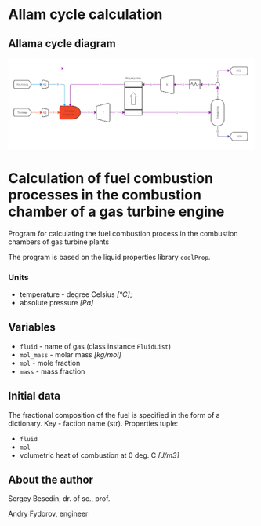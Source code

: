 # Allam cycle calculation

## Allama cycle diagram

![Allama cycle diagram](image/alam-sceme.jpg)

# Calculation of fuel combustion processes in the combustion chamber of a gas turbine engine
Program for calculating the fuel combustion process in the combustion chambers of gas turbine plants

The program is based on the liquid properties library `coolProp`.

### Units
- temperature - degree Celsius _[°C]_;
- absolute pressure _[Pa]_

## Variables
- `fluid` - name of gas (class instance `FluidList`)
- `mol_mass` - molar mass _[kg/mol]_
- `mol` - mole fraction
- `mass` - mass fraction

## Initial data
The fractional composition of the fuel is specified 
in the form of a dictionary. Key - faction name (str). Properties tuple:
- `fluid`
- `mol`
- volumetric heat of combustion at 0 deg. C _[J/m3]_






## About the author
Sergey Besedin, dr. of sc., prof.

Andry Fydorov, engineer